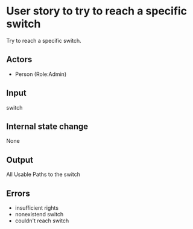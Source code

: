 # User story to try to reach a specific switch

Try to reach a specific switch.

## Actors

* Person (Role:Admin)

## Input

switch

## Internal state change

None

## Output

All Usable Paths to the switch

## Errors

* insufficient rights
* nonexistend switch
* couldn't reach switch
